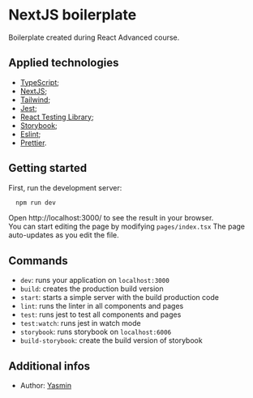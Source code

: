# NextJS boilerplate

Boilerplate created during React Advanced course.

## Applied technologies
- [TypeScript](https://www.typescriptlang.org/);
- [NextJS](https://nextjs.org/);
- [Tailwind](https://tailwindcss.com/);
- [Jest](https://jestjs.io/);
- [React Testing Library](https://testing-library.com/docs/react-testing-library/intro/);
- [Storybook](https://storybook.js.org/);
- [Eslint](https://eslint.org/);
- [Prettier](https://prettier.io/).

## Getting started

First, run the development server:

```bash
  npm run dev
```
Open http://localhost:3000/ to see the result in your browser.
<br>
You can start editing the page by modifying `pages/index.tsx` The page auto-updates as you edit the file.

## Commands

- `dev`: runs your application on `localhost:3000`
- `build`: creates the production build version
- `start`: starts a simple server with the build production code
- `lint`: runs the linter in all components and pages
- `test`: runs jest to test all components and pages
- `test:watch`: runs jest in watch mode
- `storybook`: runs storybook on `localhost:6006`
- `build-storybook`: create the build version of storybook

## Additional infos

- Author: [Yasmin](https://www.linkedin.com/in/yasmin-goncalves/)